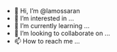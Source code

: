 - 👋 Hi, I’m @lamossaran
- 👀 I’m interested in ...
- 🌱 I’m currently learning ...
- 💞️ I’m looking to collaborate on ...
- 📫 How to reach me ...

<!---
lamossaran/lamossaran is a ✨ special ✨ repository because its `README.md` (this file) appears on your GitHub profile.
You can click the Preview link to take a look at your changes.
--->


